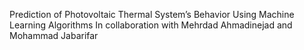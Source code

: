 Prediction of Photovoltaic Thermal System’s Behavior Using Machine Learning Algorithms
In collaboration with Mehrdad Ahmadinejad and Mohammad Jabarifar
